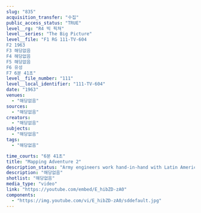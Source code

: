 ```yaml
---
slug: "835"
acquisition_transfer: "수집"
public_access_status: "TRUE"
level__rg: "R4 빅 픽쳐"
level__series: "The Big Picture"
level__file: "F1 RG 111-TV-604
F2 1963
F3 해당없음
F4 해당없음
F5 해당없음
F6 유성
F7 6분 41초"
level__file_number: "111"
level__local_identifier: "111-TV-604"
date: "1963"
venues: 
  - "해당없음"
sources: 
  - "해당없음"
creators: 
  - "해당없음"
subjects: 
  - "해당없음"
tags: 
  - "해당없음"

time_courts: "6분 41초"
title: "Mapping Adventure 2"
description_status: "Army engineers work hand-in-hand with Latin American neighbors on the difficult project of mapping South American jungles, mountain and swamps."
description: "해당없음"
shotlist: "해당없음"
media_type: "video"
link: "https://youtube.com/embed/E_hibZD-zA0"
components: 
  - "https://img.youtube.com/vi/E_hibZD-zA0/sddefault.jpg"
---
```

